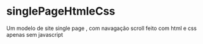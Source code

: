 # singlePageHtmleCss

Um modelo de site single page , com navagação scroll feito com html e css apenas sem javascript
